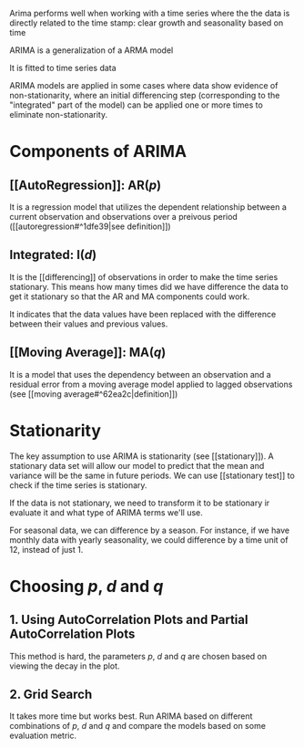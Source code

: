 Arima performs well when working with a time series where the the data is directly related to the time stamp: clear growth and seasonality based on time

ARIMA is a generalization of a ARMA model

It is fitted to time series data

ARIMA models are applied in some cases where data show evidence of non-stationarity, where an initial differencing step (corresponding to the "integrated" part of the model) can be applied one or more times to eliminate non-stationarity.

# Components of ARIMA

## [[AutoRegression]]: AR($p$) 
It is a regression model that utilizes the dependent relationship between a current observation and observations over a preivous period ([[autoregression#^1dfe39|see definition]])

## Integrated: I($d$)
It is the [[differencing]] of observations in order to make the time series stationary. This means how many times did we have difference the data to get it stationary so that the AR and MA components could work.

It indicates that the data values have been replaced with the difference between their values and previous values.

## [[Moving Average]]: MA($q$)
It is a model that uses the dependency between an observation and a residual error from a moving average model applied to lagged observations (see [[moving average#^62ea2c|definition]])

# Stationarity

The key assumption to use ARIMA is stationarity (see [[stationary]]). A stationary data set will allow our model to predict that the mean and variance will be the same in future periods. We can use [[stationary test]] to check if the time series is stationary.

If the data is not stationary, we need to transform it to be stationary ir evaluate it and what type of ARIMA terms we'll use.

For seasonal data, we can difference by a season. For instance, if we have monthly data with yearly seasonality, we could difference by a time unit of 12, instead of just 1.

# Choosing $p$, $d$ and $q$

## 1. Using AutoCorrelation Plots and Partial AutoCorrelation Plots
This method is hard, the parameters $p$, $d$ and $q$ are chosen based on viewing the decay in the plot.

## 2. Grid Search
It takes more time but works best. Run ARIMA based on different combinations of $p$, $d$ and $q$ and compare the models based on some evaluation metric.